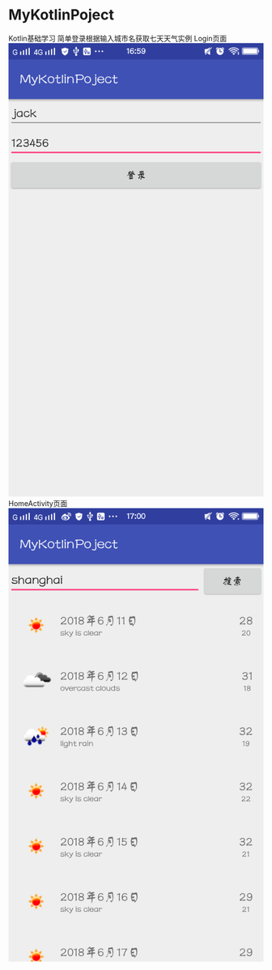 # MyKotlinPoject
Kotlin基础学习
简单登录根据输入城市名获取七天天气实例
Login页面
![image](https://github.com/LFMyGitHub/MyKotlinPoject/blob/master/app/src/main/res/mipmap-xxhdpi/login.png)
HomeActivity页面
![image](https://github.com/LFMyGitHub/MyKotlinPoject/blob/master/app/src/main/res/mipmap-xxhdpi/WeatherInquiries.png)
